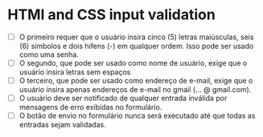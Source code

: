 # HTMl and CSS input validation

- [ ] O primeiro requer que o usuário insira cinco (5) letras maiúsculas, seis (6) símbolos e dois hifens (-) em qualquer ordem. Isso pode ser usado como uma senha.
- [ ] O segundo, que pode ser usado como nome de usuário, exige que o usuário insira letras sem espaços
- [ ] O terceiro, que pode ser usado como endereço de e-mail, exige que o usuário insira apenas endereços de e-mail no gmail (... @ gmail.com).
- [ ] O usuário deve ser notificado de qualquer entrada inválida por mensagens de erro exibidas no formulário.
- [ ] O botão de envio no formulário nunca será executado até que todas as entradas sejam validadas.
